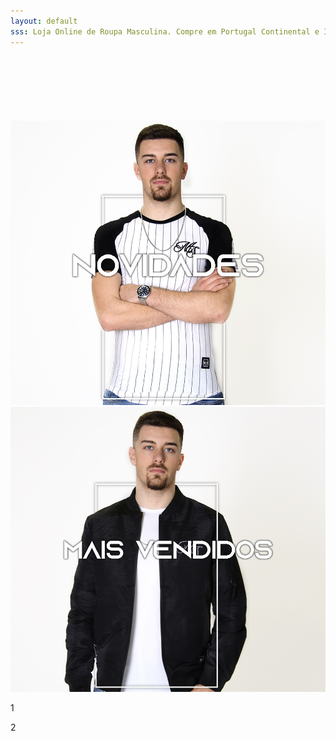 ```yaml
---
layout: default
sss: Loja Online de Roupa Masculina. Compre em Portugal Continental e Ilhas T-shirts, Camisas, Polos, Casacos e muito mais. Portes grátis para compras superiores a 40€. Encontre a roupa da moda que procura! 
---
```

<h1 style="display:none;z-index: -200; position: absolute; top: 0;">GOGOGO Store - Loja Online de Roupa Masculina</h1>
<div class="superwarp">
<div class="wrapper">
  
  <div class="carousel">
    <div class="inner">
<a href="{{ site.url }}/tshirts" class="slide active">
      	<p></p>
      </a>
<a href="{{ site.url }}/camisas" class="slide">
        <p style="font-size: 100px; color: white; text-shadow: 100;"></p>
      </a>
    </div>
    <div class="arrow arrow-left"></div>
    <div class="arrow arrow-right"></div>
  </div>

</div>
<br>
<div class="wrapu">
<a href="{{ site.url }}/novo"><img class="banner2" src="/assets/images/novidade.jpg" alt="mens"></a><a href="{{ site.url }}/maisvendidos"><img class="banner3" src="/assets/images/maisvendidos.jpg" alt="mens"></a>
</div>

<div class="wrapper1">
  
  <div class="carousel1">
    <div class="inner">
      <div class="slide1 active">
        <p>1</p>
      </div>
      <div class="slide1">
        <p>2</p>
      </div>
    </div>
    <div class="arrow arrow-left"></div>
    <div class="arrow arrow-right"></div>
  </div>

</div>

</div>